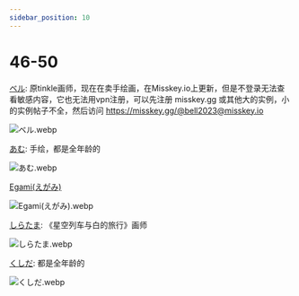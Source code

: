 ```yaml
---
sidebar_position: 10
---
```


# 46-50

[ベル](https://www.pixiv.net/users/2998007/illustrations): 原tinkle画师，现在在卖手绘画，在Misskey.io上更新，但是不登录无法查看敏感内容，它也无法用vpn注册，可以先注册 misskey.gg 或其他大的实例，小的实例帖子不全，然后访问 https://misskey.gg/@bell2023@misskey.io

![ベル.webp](https://p.inari.site/usr/1818/68e0f7df76d14.webp)

[あむ](https://www.pixiv.net/artworks/127976243): 手绘，都是全年龄的

![あむ.webp](https://p.inari.site/usr/1818/68e0f7de5fa77.webp)

[Egami(えがみ)](https://www.pixiv.net/users/64390150/illustrations)

![Egami(えがみ).webp](https://p.inari.site/usr/1818/68e0f7ddd77e3.webp)

[しらたま](https://www.pixiv.net/users/705370/illustrations): 《星空列车与白的旅行》画师

![しらたま.webp](https://p.inari.site/usr/1818/68e0f7deb28cc.webp)

[くしだ](https://www.pixiv.net/users/11441042/illustrations): 都是全年龄的

![くしだ.webp](https://p.inari.site/usr/1818/68e2896eef4e2.webp)
